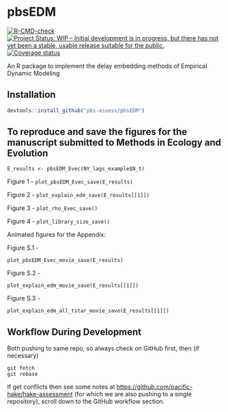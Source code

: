 <!-- README.Rmd no longer generated from README.Rmd. Can edit here. -->

# pbsEDM

<!-- badges: start -->

[![R-CMD-check](https://github.com/pbs-assess/pbsEDM/workflows/R-CMD-check/badge.svg)](https://github.com/pbs-assess/pbsEDM/actions)
[![Project Status: WIP – Initial development is in progress, but there
has not yet been a stable, usable release suitable for the
public.](https://www.repostatus.org/badges/latest/wip.svg)](https://www.repostatus.org/#wip)
[![Coverage
status](https://codecov.io/gh/pbs-assess/pbsEDM/branch/master/graph/badge.svg)](https://codecov.io/github/pbs-assess/pbsEDM?branch=master)
<!-- badges: end -->

An R package to implement the delay embedding methods of Empirical
Dynamic Modeling

## Installation

``` r
devtools::install_github("pbs-assess/pbsEDM")
```

## To reproduce and save the figures for the manuscript submitted to Methods in Ecology and Evolution

```E_results <- pbsEDM_Evec(NY_lags_example$N_t)```

Figure 1 - ```plot_pbsEDM_Evec_save(E_results)```

Figure 2 -  ```plot_explain_edm_save(E_results[[1]])```

Figure 3 - ```plot_rho_Evec_save()```

Figure 4 - ```plot_library_size_save()```

Animated figures for the Appendix:

Figure S.1 - 

```plot_pbsEDM_Evec_movie_save(E_results)```

Figure S.2 - 


```plot_explain_edm_movie_save(E_results[[1]])```

Figure S.3 - 

```plot_explain_edm_all_tstar_movie_save(E_results[[1]])```

## Workflow During Development

Both pushing to same repo, so always check on GitHub first, then (if
necessary)

    git fetch
    git rebase

If get conflicts then see some notes at
<https://github.com/pacific-hake/hake-assessment> (for which we are also
pushing to a single repository), scroll down to the GitHub workflow
section.
